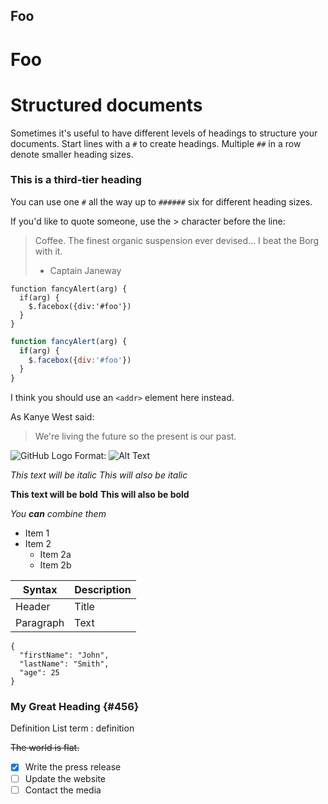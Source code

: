 Foo
-------------------------

Foo
=

# Structured documents

Sometimes it's useful to have different levels of headings to structure your documents. Start lines with a `#` to create headings. Multiple `##` in a row denote smaller heading sizes.

### This is a third-tier heading

You can use one `#` all the way up to `######` six for different heading sizes.

If you'd like to quote someone, use the > character before the line:

> Coffee. The finest organic suspension ever devised... I beat the Borg with it.
> - Captain Janeway

```
function fancyAlert(arg) {
  if(arg) {
    $.facebox({div:'#foo'})
  }
}
```

```javascript
function fancyAlert(arg) {
  if(arg) {
    $.facebox({div:'#foo'})
  }
}
```

I think you should use an
`<addr>` element here instead.

As Kanye West said:

> We're living the future so
> the present is our past.

![GitHub Logo](/images/logo.png)
Format: ![Alt Text](url)

*This text will be italic*
_This will also be italic_

**This text will be bold**
__This will also be bold__

_You **can** combine them_

* Item 1
* Item 2
  * Item 2a
  * Item 2b

| Syntax | Description |
| ----------- | ----------- |
| Header | Title |
| Paragraph | Text |

```
{
  "firstName": "John",
  "lastName": "Smith",
  "age": 25
}
```

### My Great Heading {#456}

Definition List	term
: definition

~~The world is flat.~~
- [x] Write the press release
- [ ] Update the website
- [ ] Contact the media

